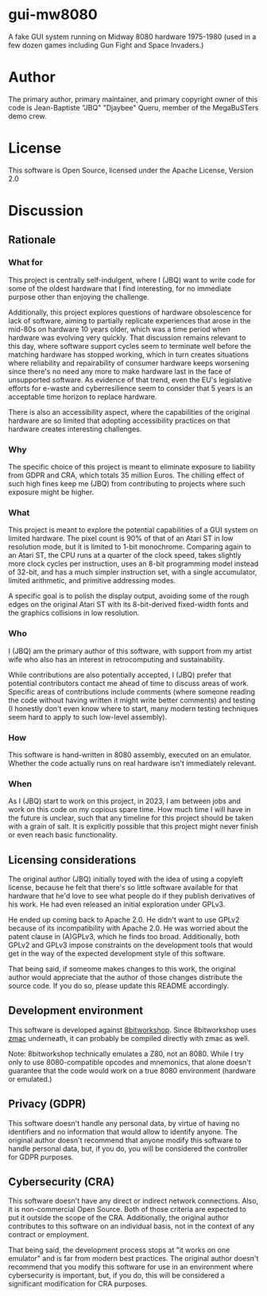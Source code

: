 # gui-mw8080
A fake GUI system running on Midway 8080 hardware 1975-1980
(used in a few dozen games including Gun Fight and Space Invaders.)

# Author
The primary author, primary maintainer, and primary copyright owner
of this code is Jean-Baptiste "JBQ" "Djaybee" Queru, member of the
MegaBuSTers demo crew.

# License
This software is Open Source,
licensed under the Apache License, Version 2.0

# Discussion

## Rationale

### What for
This project is centrally self-indulgent, where I (JBQ) want to
write code for some of the oldest hardware that I find interesting,
for no immediate purpose other than enjoying the challenge.

Additionally, this project explores questions of hardware
obsolescence for lack of software, aiming to partially replicate
experiences that arose in the mid-80s on hardware 10 years older,
which was a time period when hardware was evolving very quickly.
That discussion remains relevant to this day, where software
support cycles seem to terminate well before the matching hardware
has stopped working, which in turn creates situations where
reliability and repairability of consumer hardware keeps worsening
since there's no need any more to make hardware last in the face
of unsupported software. As evidence of that trend, even the EU's
legislative efforts for e-waste and cyberresilience seem to consider
that 5 years is an acceptable time horizon to replace hardware.

There is also an accessibility aspect, where the capabilities of
the original hardware are so limited that adopting accessibility
practices on that hardware creates interesting challenges.

### Why
The specific choice of this project is meant to eliminate exposure
to liability from GDPR and CRA, which totals 35 million Euros. The
chilling effect of such high fines keep me (JBQ) from contributing
to projects where such exposure might be higher.

### What
This project is meant to explore the potential capabilities of a
GUI system on limited hardware. The pixel count is 90% of that of
an Atari ST in low resolution mode, but it is limited to 1-bit
monochrome. Comparing again to an Atari ST, the CPU runs at a
quarter of the clock speed, takes slightly more clock cycles per
instruction, uses an 8-bit programming model instead of 32-bit,
and has a much simpler instruction set, with a single accumulator,
limited arithmetic, and primitive addressing modes.

A specific goal is to polish the display output, avoiding some of
the rough edges on the original Atari ST with its 8-bit-derived
fixed-width fonts and the graphics collisions in low resolution.

### Who
I (JBQ) am the primary author of this software, with support from
my artist wife who also has an interest in retrocomputing and
sustainability.

While contributions are also potentially accepted, I (JBQ) prefer
that potential contributors contact me ahead of time to discuss areas
of work. Specific areas of contributions include comments (where
someone reading the code without having written it might write
better comments) and testing (I honestly don't even know where to
start, many modern testing techniques seem hard to apply to such
low-level assembly).

### How
This software is hand-written in 8080 assembly, executed on an
emulator. Whether the code actually runs on real hardware isn't
immediately relevant.

### When
As I (JBQ) start to work on this project, in 2023, I am between
jobs and work on this code on my copious spare time. How much time
I will have in the future is unclear, such that any timeline for
this project should be taken with a grain of salt. It is explicitly
possible that this project might never finish or even reach basic
functionality.

## Licensing considerations

The original author (JBQ) initially toyed with the idea of using a
copyleft license, because he felt that there's so little software
available for that hardware that he'd love to see what people do
if they publish derivatives of his work. He had even released an
initial exploration under GPLv3.

He ended up coming back to Apache 2.0. He didn't want to use GPLv2
because of its incompatibility with Apache 2.0. He was worried about
the patent clause in (A)GPLv3, which he finds too broad. Additionally,
both GPLv2 and GPLv3 impose constraints on the development tools that
would get in the way of the expected development style of this software.

That being said, if someome makes changes to this work, the original
author would appreciate that the author of those changes distribute
the source code. If you do so, please update this README accordingly.

## Development environment
This software is developed against [8bitworkshop](https://8bitworkshop.com/).
Since 8bitworkshop uses [zmac](http://48k.ca/zmac.html) underneath,
it can probably be compiled directly with zmac as well.

Note: 8bitworkshop technically emulates a Z80, not an 8080.
While I try only to use 8080-compatible opcodes and mnemonics, that
alone doesn't guarantee that the code would work on a true 8080
environment (hardware or emulated.)

## Privacy (GDPR)
This software doesn't handle any personal data, by virtue of
having no identifiers and no information that would allow to
identify anyone. The original author doesn't recommend that
anyone modify this software to handle personal data, but, if
you do, you will be considered the controller for GDPR purposes.

## Cybersecurity (CRA)
This software doesn't have any direct or indirect network
connections. Also, it is non-commercial Open Source. Both of those
criteria are expected to put it outside the scope of the CRA.
Additionally, the original author contributes to this software
on an individual basis, not in the context of any contract or
employment.

That being said, the development process stops at "it works on
one emulator" and is far from modern best practices. The
original author doesn't recommend that you modify this software
for use in an environment where cybersecurity is important, but,
if you do, this will be considered a significant modification for
CRA purposes.
